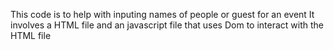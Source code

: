 This code is to help with inputing names of people or guest for an event
It involves a HTML file and an javascript file that uses Dom to interact with the HTML file
